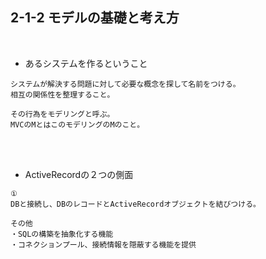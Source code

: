 ## 2-1-2 モデルの基礎と考え方  
<br>

- あるシステムを作るということ  
```
システムが解決する問題に対して必要な概念を探して名前をつける。
相互の関係性を整理すること。

その行為をモデリングと呼ぶ。
MVCのMとはこのモデリングのMのこと。
```
<br>
<br>

- ActiveRecordの２つの側面  
```
①
DBと接続し、DBのレコードとActiveRecordオブジェクトを結びつける。

その他
・SQLの構築を抽象化する機能
・コネクションプール、接続情報を隠蔽する機能を提供
```